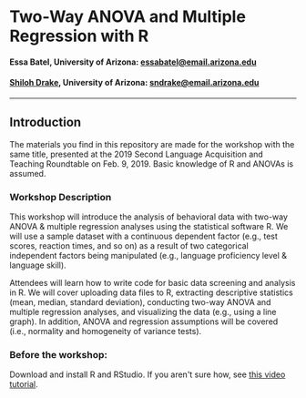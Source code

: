 # Two-Way ANOVA and Multiple Regression with R

#### Essa Batel, University of Arizona: <essabatel@email.arizona.edu>
#### [Shiloh Drake][], University of Arizona: <sndrake@email.arizona.edu>
[Shiloh Drake]: http://www.shilohdrake.com

---

## Introduction

The materials you find in this repository are made for the workshop with the same title, presented at the 2019 Second Language Acquisition and Teaching Roundtable on Feb. 9, 2019. Basic knowledge of R and ANOVAs is assumed.

### Workshop Description
This workshop will introduce the analysis of behavioral data with two-way ANOVA & multiple regression analyses using the statistical software R. We will use a sample dataset with a continuous dependent factor (e.g., test scores, reaction times, and so on) as a result of two categorical independent factors being manipulated (e.g., language proficiency level & language skill).

Attendees will learn how to write code for basic data screening and analysis in R. We will cover uploading data files to R, extracting descriptive statistics (mean, median, standard deviation), conducting two-way ANOVA and multiple regression analyses, and visualizing the data (e.g., using a line graph). In addition, ANOVA and regression assumptions will be covered (i.e., normality and homogeneity of variance tests).

### Before the workshop:
Download and install R and RStudio. If you aren't sure how, see [this video tutorial][].

[this video tutorial]: https://www.youtube.com/watch?v=d-u_7vdag-0
